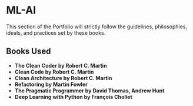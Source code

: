 
# ML-AI

This section of the Portfolio will strictly follow the guidelines, philosophies, ideals, and practices set by these books. 




## Books Used

 - **The Clean Coder by Robert C. Martin**
 - **Clean Code by Robert C. Martin**
 - **Clean Architecture by Robert C. Martin**
 - **Refactoring by Martin Fowler**
 - **The Pragmatic Programmer by David Thomas, Andrew Hunt**
 - **Deep Learning with Python by François Chollet**

